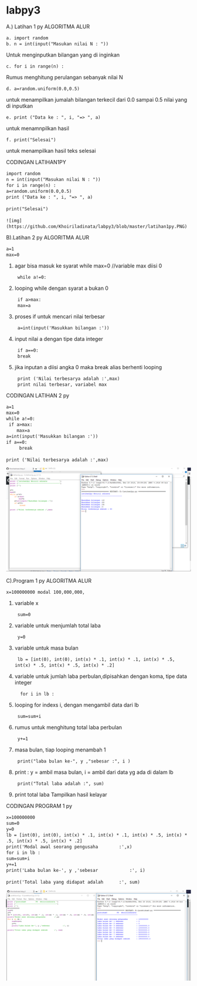 # labpy3
A.) Latihan 1 py ALGORITMA ALUR

    a. import random
    b. n = int(input("Masukan nilai N : "))
Untuk menginputkan bilangan yang di inginkan
   
    c. for i in range(n) :
Rumus menghitung perulangan sebanyak nilai N

    d. a=random.uniform(0.0,0.5)
untuk menampilkan jumalah bilangan terkecil dari 0.0 sampai 0.5 nilai yang di inputkan

    e. print ("Data ke : ", i, "=> ", a)
untuk menamnpilkan hasil

    f. print("Selesai")
untuk menampilkan hasil teks selesai

CODINGAN LATIHAN1PY

    import random
    n = int(input("Masukan nilai N : "))
    for i in range(n) :
    a=random.uniform(0.0,0.5)
    print ("Data ke : ", i, "=> ", a)
    
    print("Selesai")
    
    ![img](https://github.com/Khoiriladinata/labpy3/blob/master/latihan1py.PNG)


B).Latihan 2 py ALGORITMA ALUR

    a=1
    max=0
1. agar bisa masuk ke syarat while max=0 //variable max diisi 0

        while a!=0:
2. looping while dengan syarat a bukan 0

        if a>max:
        max=a
3. proses if untuk mencari nilai terbesar

        a=int(input('Masukkan bilangan :'))
4. input nilai a dengan tipe data integer

        if a==0:
        break
5. jika inputan a diisi angka 0 maka break alias berhenti looping

        print ('Nilai terbesarya adalah :',max)
        print nilai terbesar, variabel max


CODINGAN LATIHAN 2 py

    a=1
    max=0
    while a!=0:
     if a>max:
        max=a
    a=int(input('Masukkan bilangan :'))
    if a==0:
         break
        
    print ('Nilai terbesarya adalah :',max)


![img](https://github.com/Khoiriladinata/labpy3/blob/master/latihan2py.PNG)



C).Program 1 py ALGORITMA ALUR

    x=100000000 modal 100,000,000, 
1. variable x

        sum=0 
2. variable untuk menjumlah total laba

        y=0 
3. variable untuk masa bulan

        lb = [int(0), int(0), int(x) * .1, int(x) * .1, int(x) * .5, int(x) * .5, int(x) * .5, int(x) * .2] 
4. variable untuk jumlah laba perbulan,dipisahkan dengan koma, tipe data integer
         
         for i in lb : 
5. looping for indexs i, dengan mengambil data dari lb

        sum=sum+i 
6. rumus untuk menghitung total laba perbulan

        y+=1 
7. masa bulan, tiap looping menambah 1

        print("laba bulan ke-", y ,"sebesar :", i ) 
8. print : y = ambil masa bulan, i = ambil dari data yg ada di dalam lb

        print("Total laba adalah :", sum) 
9. print total laba Tampilkan hasil kelayar 

CODINGAN PROGRAM 1 py

    x=100000000
    sum=0
    y=0
    lb = [int(0), int(0), int(x) * .1, int(x) * .1, int(x) * .5, int(x) * .5, int(x) * .5, int(x) * .2]
    print('Modal awal seorang pengusaha        :',x)
    for i in lb :
    sum=sum+i
    y+=1
    print('Laba bulan ke-', y ,'sebesar            :', i)

    print('Total laba yang didapat adalah      :', sum)


![img](https://github.com/Khoiriladinata/labpy3/blob/master/praktikum3.PNG)
